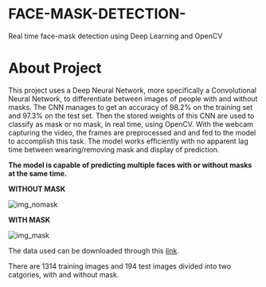# FACE-MASK-DETECTION-

Real time face-mask detection using Deep Learning and OpenCV

# About Project

This project uses a Deep Neural Network, more specifically a Convolutional Neural Network, to differentiate between images of people with and without masks. The CNN manages to get an accuracy of 98.2% on the training set and 97.3% on the test set. Then the stored weights of this CNN are used to classify as mask or no mask, in real time, using OpenCV. With the webcam capturing the video, the frames are preprocessed and and fed to the model to accomplish this task. The model works efficiently with no apparent lag time between wearing/removing mask and display of prediction.

**The model is capable of predicting multiple faces with or without masks at the same time.**



**WITHOUT MASK**

![img_nomask](https://user-images.githubusercontent.com/58468853/126859175-aa504288-d1f9-4a09-bede-1e5ec7661cd1.PNG)

**WITH MASK**

![img_mask](https://user-images.githubusercontent.com/58468853/126859177-cc25866b-e200-4aef-b0c6-67be18c00735.PNG)

The data used can be downloaded through this [link](https://data-flair.training/blogs/download-face-mask-data/). 

There are 1314 training images and 194 test images divided into two catgories, with and without mask.
